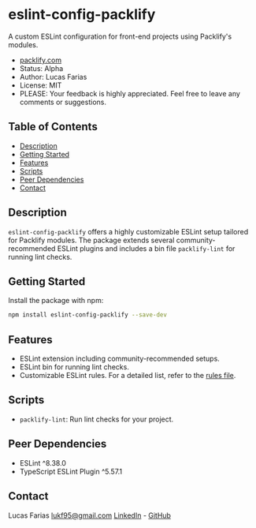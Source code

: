 # eslint-config-packlify

A custom ESLint configuration for front-end projects using Packlify's modules.

- [packlify.com](https://packlify.com)
- Status: Alpha
- Author: Lucas Farias
- License: MIT
- PLEASE: Your feedback is highly appreciated. Feel free to leave any comments or suggestions.

## Table of Contents

- [Description](#description)
- [Getting Started](#getting-started)
- [Features](#features)
- [Scripts](#scripts)
- [Peer Dependencies](#peer-dependencies)
- [Contact](#contact)

## Description

`eslint-config-packlify` offers a highly customizable ESLint setup tailored for Packlify modules. The package extends several community-recommended ESLint plugins and includes a bin file `packlify-lint` for running lint checks.

## Getting Started

Install the package with npm:

```bash
npm install eslint-config-packlify --save-dev
```

## Features
- ESLint extension including community-recommended setups.
- ESLint bin for running lint checks.
- Customizable ESLint rules. For a detailed list, refer to the [rules file](https://github.com/shopinpack/packlify-web/blob/main/packages/eslint-config-packlify/.eslintrc.cjs).

## Scripts

- `packlify-lint`: Run lint checks for your project.

## Peer Dependencies

- ESLint ^8.38.0
- TypeScript ESLint Plugin ^5.57.1

## Contact
Lucas Farias
lukf95@gmail.com
[LinkedIn](https://www.linkedin.com/in/lucasfar/) - [GitHub](https://www.github.com/lucasfarias2)
